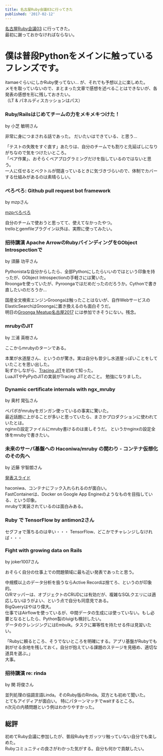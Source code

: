 ```yaml
---
title: 名古屋Ruby会議03に行ってきた
published: '2017-02-12'
---
```


[名古屋Ruby会議03](http://regional.rubykaigi.org/nagoya03/) に行ってきた。   
最初に謝っておかなければならない。

# **僕は普段Pythonをメインに触っているフレンズです。**

itamaeぐらいにしかRuby使ってない... が、それでも予想以上に楽しめた。   
メモを取っていないので、まとまった文章で感想を述べることはできないが、各発表の感想を形に残しておきたい。   
（LT & パネルディスカッションはパス）


### Ruby/Railsはじめてチームの力をメキメキつけた！
by 小芝 敏明さん

非常に身につまされる話であった。
だいたいはできている、と思う...

「テストの失敗をすぐ直す」あたりは、自分のチームでも割りと先延ばしになりがちなので気をつけたいところ。   
「ペア作業」、おそらくペアプログラミングだけを指しているのではないと思う。   
一人に任せるとベクトルが間違っているときに気づきづらいので、体制でカバーする仕組みがあるのは素晴らしい。   


### ぺろぺろ: Github pull request bot framework
by mzpさん

[mzpぺろぺろ](https://github.com/mzp/prpr)

自分のチームで使おうと思ってて、使えてなかったやつ。   
trelloとgemfileプラグイン以外は、実際に使ってみたい。

### 招待講演 Apache ArrowのRubyバインディングをGObject Introspectionで
by 須藤 功平さん

Pythonistaな自分からしたら、全部Pythonにしたらいいのではという印象を持ったが、GObject Introspectionの手軽さには驚いた。   
Rroongaを使っていたが、Pyroongaではだめだったのだろうか。Cythonで書き直したいのだろうか...    

国産全文検索エンジンGroongaは触ったことはないが、自作WebサービスのElasticSearchはGroongaに置き換えるのも面白そうだ。   
明日の[Groonga Meatup名古屋2017](https://misoca.doorkeeper.jp/events/56673) には参加できそうにない。残念。


### mrubyのJIT
by 三浦 英樹さん

ここからmrubyのターンである。   

本業が水道屋さん、というのが驚き。実は自分も昔少し水道屋っぽいことをしていたことを思い出した。   
恥ずかしながら、[Tracing JIT](https://ja.wikipedia.org/wiki/%E3%83%88%E3%83%AC%E3%83%BC%E3%82%B7%E3%83%B3%E3%82%B0%E5%AE%9F%E8%A1%8C%E6%99%82%E3%82%B3%E3%83%B3%E3%83%91%E3%82%A4%E3%83%AB)を初めて知った。   
LuaJITやPyPyのJITの実装がTracing JITとのこと。 勉強になりました。 

### Dynamic certificate internals with ngx_mruby
by 奥村 晃弘さん

ペパボがmrubyをガンガン使っているの事実に驚いた。   
最近話題に上がることが多いと思っていたら、まさかプロダクションに使われていたとは。   
nginxの設定ファイルにmruby書けるのは楽しそうだ。 というかnginxの設定全体をmrubyで書きたい。   

### 未来のサーバ基盤への Haconiwa/mruby の関わり - コンテナ仮想化のその先へ
by 近藤 宇智朗さん

[発表スライド](https://speakerdeck.com/udzura/haconiwa-and-future-os)

haconiwa、コンテナにフック入れられるのが面白い。   
FastContainerは、Docker on Google App Engineのようなものを目指している、という印象。   
mrubyで実装されているのは面白みある。   

### Ruby で TensorFlow by antimon2さん

セグフォで落ちるのは辛い・・・
TensorFlow、どこかでチャレンジしなければ・・・

### Fight with growing data on Rails
by joker1007さん

おそらく自分の仕事上での問題領域に最も近い発表であったと思う。   

中規模以上のデータ分析を扱うならActive Recordは捨てろ、というのが印象的。   
O/Rマッパーは、オブジェクトのCRUDには有効だが、複雑なSQLクエリには適応しないほうがよい、という点で自分も同意見である。   
BigQueryはやはり偉大。   
仕事ではAirflowを使っているが、中間データの生成には使っていない。もし必要となるとしたら、Python製のluigiも検討したい。   
データのクレンジングにはEmbulk。タスクに冪等性を持たせる件は見習いたい。   

「Rubyに頼るところ、そうでないところを明確にする。アプリ基盤がRubyでも剥がせる余地を残しておく。自分が抱えている課題のステージを見極め、適切な道具を選ぶ。」   
大事。


### 招待講演 re: rinda
by 関 将俊さん

並列処理の協調言語Linda。そのRuby版のRinda。双方とも初めて聞いた。   
とてもアイディアが面白い。 特にパターンマッチでwaitするところ。   
n次元の内積問題という例はわかりやすかった。


## 総評

初めてRuby会議に参加したが、普段Rubyをガッツリ触っていない自分でも楽しめた。   
Rubyコミュニティの良さがわかった気がする。自分も何かで貢献したい。
